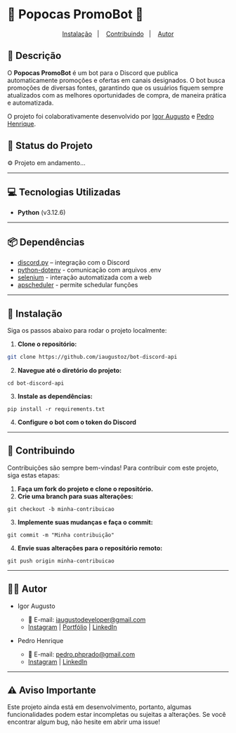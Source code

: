 # 🍿 Popocas PromoBot 🍿

<p align="center">
  <a href="#🔧-instalação">Instalação</a>&nbsp;&nbsp;&nbsp;|&nbsp;&nbsp;&nbsp;
  <a href="#🤝-contribuindo">Contribuindo</a>&nbsp;&nbsp;&nbsp;|&nbsp;&nbsp;&nbsp;
  <a href="#👨‍💻-autor">Autor</a>
</p>

## 📜 **Descrição**

O **Popocas PromoBot** é um bot para o Discord que publica automaticamente promoções e ofertas em canais designados. O bot busca promoções de diversas fontes, garantindo que os usuários fiquem sempre atualizados com as melhores oportunidades de compra, de maneira prática e automatizada.

O projeto foi colaborativamente desenvolvido por [Igor Augusto](https://iaugusto.vercel.app/) e [Pedro Henrique](https://www.linkedin.com/in/phpprado/).

## 🚀 **Status do Projeto**

⚙️ Projeto em andamento...

---

## 💻 **Tecnologias Utilizadas**

- **Python** (v3.12.6)

---

## 📦 **Dependências**

- [discord.py](https://discordpy.readthedocs.io/en/stable/) – integração com o Discord
- [python-dotenv](https://pypi.org/project/python-dotenv/) - comunicação com arquivos .env
- [selenium](https://pypi.org/project/selenium/) - interação automatizada com a web
- [apscheduler](https://pypi.org/project/APScheduler/) - permite schedular funções

---

## 🔧 **Instalação**

Siga os passos abaixo para rodar o projeto localmente:

1. **Clone o repositório:**

```bash
git clone https://github.com/iaugustoz/bot-discord-api
```

2. **Navegue até o diretório do projeto:**

```
cd bot-discord-api
```

3. **Instale as dependências:**

```
pip install -r requirements.txt
```

4. **Configure o bot com o token do Discord**

---

## 🤝 Contribuindo

Contribuições são sempre bem-vindas! Para contribuir com este projeto, siga estas etapas:

1. **Faça um fork do projeto e clone o repositório.**
2. **Crie uma branch para suas alterações:**

```
git checkout -b minha-contribuicao
```

3. **Implemente suas mudanças e faça o commit:**

```
git commit -m "Minha contribuição"
```

4. **Envie suas alterações para o repositório remoto:**

```
git push origin minha-contribuicao
```

---

## 👨‍💻 Autor

- Igor Augusto

  - 📧 E-mail: iaugustodeveloper@gmail.com
  - [Instagram](https://www.instagram.com/iaugusto__/) | [Portfólio](https://iaugusto.vercel.app/) | [LinkedIn](https://www.linkedin.com/in/igorbrz/)

- Pedro Henrique
  - 📧 E-mail: pedro.phprado@gmail.com
  - [Instagram](https://www.instagram.com/pedrohenrprado/) | [LinkedIn](https://www.linkedin.com/in/phpprado/)

---

## ⚠️ Aviso Importante

Este projeto ainda está em desenvolvimento, portanto, algumas funcionalidades podem estar incompletas ou sujeitas a alterações. Se você encontrar algum bug, não hesite em abrir uma issue!
